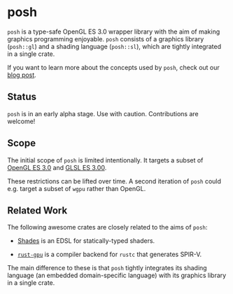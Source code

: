 # posh

`posh` is a type-safe OpenGL ES 3.0 wrapper library with the aim of making graphics programming enjoyable.
`posh` consists of a graphics library (`posh::gl`) and a shading language (`posh::sl`), which are tightly integrated in a single crate.

If you want to learn more about the concepts used by `posh`, check out our [blog post](https://leod.github.io/rust/gamedev/posh/2023/06/04/posh.html).

## Status

`posh` is in an early alpha stage.
Use with caution.
Contributions are welcome!

## Scope

The initial scope of `posh` is limited intentionally.
It targets a subset of [OpenGL ES 3.0](https://registry.khronos.org/OpenGL/specs/es/3.0/es_spec_3.0.pdf) and [GLSL ES 3.00](https://registry.khronos.org/OpenGL/specs/es/3.0/GLSL_ES_Specification_3.00.pdf).

These restrictions can be lifted over time. A second iteration of `posh` could e.g. target a subset of `wgpu` rather than OpenGL.

## Related Work

The following awesome crates are closely related to the aims of `posh`:

- [Shades](https://github.com/phaazon/shades) is an EDSL for statically-typed shaders.

- [`rust-gpu`](https://github.com/EmbarkStudios/rust-gpu) is a compiler backend for `rustc` that generates SPIR-V.

The main difference to these is that `posh` tightly integrates its shading language (an embedded domain-specific language) with its graphics library in a single crate.
